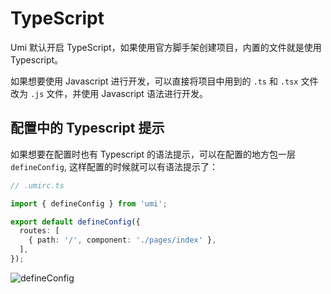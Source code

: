 # TypeScript

Umi 默认开启 TypeScript，如果使用官方脚手架创建项目，内置的文件就是使用 Typescript。

如果想要使用 Javascript 进行开发，可以直接将项目中用到的 `.ts` 和 `.tsx` 文件改为 `.js` 文件，并使用 Javascript 语法进行开发。

## 配置中的 Typescript 提示

如果想要在配置时也有 Typescript 的语法提示，可以在配置的地方包一层 `defineConfig`, 这样配置的时候就可以有语法提示了：

```ts
// .umirc.ts

import { defineConfig } from 'umi';

export default defineConfig({
  routes: [
    { path: '/', component: './pages/index' },
  ],
});
```

![defineConfig](https://img.alicdn.com/imgextra/i4/O1CN01WqZ2Ma1ZqiNbTefi6_!!6000000003246-2-tps-1240-1000.png)
